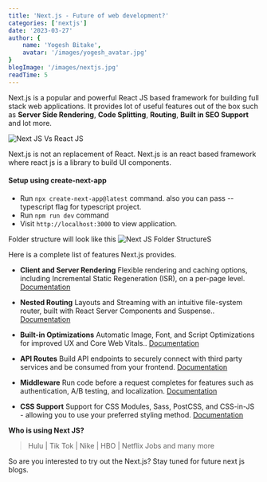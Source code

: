 ```yaml
---
title: 'Next.js - Future of web development?'
categories: ['nextjs']
date: '2023-03-27'
author: {
    name: 'Yogesh Bitake',
    avatar: '/images/yogesh_avatar.jpg'
}
blogImage: '/images/nextjs.jpg'
readTime: 5
---
```

Next.js is a popular and powerful React JS based framework for building full stack web applications. It provides lot of useful features out of the box such as **Server Side Rendering**, **Code Splitting**, **Routing**, **Built in SEO Support** and lot more.

![Next JS Vs React JS](/images/nextjsvsreactjs.jpg "Next JS Vs React JS")

Next.js is not an replacement of React. Next.js is an react based framework where react js is a library to build UI components. 

#### Setup using create-next-app
- Run `npx create-next-app@latest` command. also you can pass --typescript flag for typescript project.
- Run `npm run dev` command
- Visit `http://localhost:3000` to view application.
 
Folder structure will look like this
![Next JS Folder StructureS](/images/nextjs-folderstructure.jpg "Next JS Folder Structure")


Here is a complete list of features Next.js provides.

- **Client and Server Rendering** Flexible rendering and caching options, including Incremental Static Regeneration (ISR), on a per-page level.
[Documentation](https://nextjs.org/docs/basic-features/data-fetching/overview)

- **Nested Routing** Layouts and Streaming with an intuitive file-system router, built with React Server Components and Suspense..
[Documentation](https://beta.nextjs.org/docs/routing/fundamentals)

- **Built-in Optimizations** Automatic Image, Font, and Script Optimizations for improved UX and Core Web Vitals..
[Documentation](https://nextjs.org/docs/basic-features/image-optimization)

- **API Routes** Build API endpoints to securely connect with third party services and be consumed from your frontend.
[Documentation](https://nextjs.org/docs/api-routes/introduction)

- **Middleware** Run code before a request completes for features such as authentication, A/B testing, and localization.
[Documentation](https://nextjs.org/docs/advanced-features/middleware)

- **CSS Support** Support for CSS Modules, Sass, PostCSS, and CSS-in-JS - allowing you to use your preferred styling method.
[Documentation](https://nextjs.org/docs/basic-features/built-in-css-support)

**Who is using Next JS?**
> Hulu | Tik Tok | Nike | HBO | Netflix Jobs and many more

So are you interested to try out the Next.js? Stay tuned for future next js blogs.